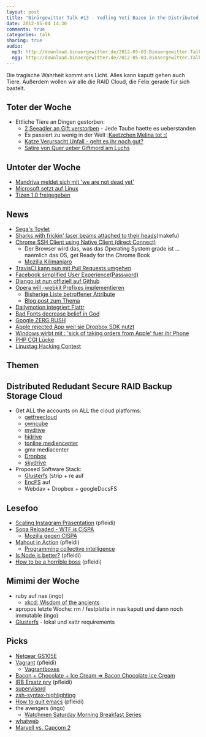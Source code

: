 ```yaml
---
layout: post
title: "Binärgewitter Talk #13 - Yodling Yeti Bazen in the Distributed Redundant Secure RAID Backup Storage Cloud"
date: 2012-05-04 14:30
comments: true
categories: talk
sharing: true
audio:
  mp3: http://download.binaergewitter.de/2012-05-03.Binaergewitter.Talk.13.mp3
  ogg: http://download.binaergewitter.de/2012-05-03.Binaergewitter.Talk.13.ogg
---
```

Die tragische Wahrheit kommt ans Licht. Alles kann kaputt gehen auch Tiere. Außerdem wollen wir alle die RAID Cloud, die 
Felix gerade für sich bastelt.

## Toter der Woche
- Ettliche Tiere an Dingen gestorben:
    - [2 Seeadler an Gift 
verstorben](http://www.shz.de/nachrichten/top-thema/article/111/gift-attacke-seeadler-paar-liegt-tot-unter-baum.html ) - 
Jede Taube haette es ueberstanden
    - Es passiert zu wenig in der Welt :[Kaetzchen Melina tot :(]( 
http://www.rp-online.de/niederrhein-nord/emmerich/nachrichten/kaetzchen-melina-ist-tot-1.2804216 )
    - [Katze Verursacht Unfall - geht es ihr noch gut?]( 
http://www.oe24.at/oesterreich/chronik/tirol/Katze-verursacht-Radunfall-Tiroler-tot/63754260 )
    - [Satire von Quer ueber Giftmord am Luchs](http://www.youtube.com/watch?v=jwXoA9KhGIY )
## Untoter der Woche
- [Mandriva meldet sich mit 'we are not dead 
yet'](http://ostatic.com/blog/mandriva-receives-reprieve-future-still-uncertain )
- [Microsoft setzt auf Linux](http://www.pro-linux.de/news/1/18328/microsoft-setzt-bei-skype-auf-linux.html)
- [Tizen 1.0 freigegeben](http://www.pro-linux.de/news/1/18317/tizen-10-quellcode-und-sdk-verfuegbar.html)
## News
- [Sega's Toylet]( http://mashable.com/2012/04/30/toylet/ )
- [Sharks with frickin' laser beams attached to their heads](http://www.wired.com/gadgetlab/2012/05/wicked-lasers-shark/ 
)(makefu)
- [Chrome SSH Client using Native Client (direct Connect)]( 
https://chrome.google.com/webstore/detail/pnhechapfaindjhompbnflcldabbghjo )
    * Der Browser wird das, was das Operating System grade ist ... naemlich das OS, get Ready for the Chrome Book
  - [Mozilla 
Kilimanjaro](http://www.heise.de/newsticker/meldung/Mozilla-Kilimanjaro-Einheitlichkeit-fuer-Firefox-Co-1566498.html )
- [TravisCI kann nun mit Pull Requests umgehen]( http://about.travis-ci.org/blog/announcing-pull-request-support/ )
- [Facebook simplified User Experience(Password)]( http://www.labnol.org/internet/facebook-account-passwords/21241/ )
- [Django ist nun offiziell auf Github]( 
https://groups.google.com/forum/?fromgroups#!topic/django-developers/9--P57ezyBs )
- [Opera will -webkit Prefixes implementieren]( 
http://www.netmagazine.com/news/opera-confirms-webkit-prefix-usage-121923 )
    * [Bisherige Liste betroffener Attribute]( 
http://dev.opera.com/articles/view/opera-mobile-emulator-experimental-webkit-prefix-support/ )
    * [Blog post zum Thema]( http://www.webkitbits.com/post/22222538210/why-o-why )
- [Dailymotion integriert Flattr]( http://blog.flattr.net/2012/05/dailymotion-flattr-integration/ )
- [Bad Fonts decrease belief in God]( http://epiphenom.fieldofscience.com/2012/04/bad-fonts-decrease-belief-in-god.html 
)
- [Google ZERG RUSH]( https://www.google.com/search?aq=f&sourceid=chrome&ie=UTF-8&q=zerg+rush )
- [Apple rejected App weil sie Dropbox SDK nutzt]( 
http://www.appleinsider.com/articles/12/05/02/dropbox_working_with_apple_to_resolve_app_rejection_issue.html )
- [Windows wirbt mit : 'sick of taking orders from Apple' fuer ihr Phone]( 
http://www.neowin.net/news/windows-phone-boost-as-carriers-sick-of-taking-orders-from-apple )
- [PHP CGI Lücke](http://www.heise.de/newsticker/meldung/Gefahr-durch-offene-PHP-Luecke-1567433.html)
- [Linuxtag Hacking Contest](http://www.linuxtag.org/2012/de/meldung/article/linuxtag-startet-erste-vorrunde-zum-hacking-contest.html)

## Themen

## Distributed Redudant Secure RAID Backup Storage Cloud

- Get ALL the accounts on ALL the cloud platforms:
    - [getfreecloud](http://getfreecloud.com/)
    - [owncube](https://owncube.com/)
    - [mydrive](http://www.mydrive.net/)
    - [hidrive](https://www.free-hidrive.com/)
    - [tonline mediencenter](https://mediencenter.t-online.de/)
    - gmx mediacenter
    - [Dropbox](https://www.dropbox.com/)
    - [skydrive](https://skydrive.live.com/)
- Proposed Software Stack:
    * [Glusterfs](http://www.gluster.org/) (strip + re auf
    * [EncFS](http://www.arg0.net/encfs) auf
    * Webdav + Dropbox + googleDocsFS

## Lesefoo

- [Scaling Instagram Präsentation]( http://speakerdeck.com/u/mikeyk/p/scaling-instagram ) (pfleidi)
- [Sopa Reloaded - WTF is CISPA]( http://allthingsd.com/20120501/wtf-is-cispa/ )
    - [Mozilla gegen CISPA]( http://www.netzwelt.de/news/92080-cispa-mozilla-foundation-kritisiert-gesetzentwurf.html )
- [Mahout in Action]( http://www.amazon.de/gp/product/1935182684/ref=as_li_ss_tl?ie=UTF8&tag=retinacast-21 ) (pfleidi)
    * [Programming collective intelligence]( 
http://www.amazon.de/gp/product/0596529325/ref=as_li_ss_tl?ie=UTF8&tag=retinacast-21 )
- [Is Node.js better?]( http://brixen.io/2012/4/9/is_node_js_better ) (pfleidi)
- [How to be a horrible boss]( http://diegobasch.com/how-to-be-a-horrible-boss ) (pfleidi)

## Mimimi der Woche

* ruby auf nas (ingo)
    - [xkcd: Wisdom of the ancients]( http://xkcd.com/979/ )
* apropos letzte Woche: rm / festplatte in nas kaputt und dann noch immutable (ingo)
* [Glusterfs](http://www.gluster.org/) - lokal und xattr requirements

## Picks
- [Netgear GS105E]( http://www.amazon.de/dp/B002U08F2S/?tag=krebsco-21 )
- [Vagrant]( http://vagrantup.com/ ) (pfleidi)
    * [Vagrantboxes]( http://www.vagrantbox.es/ )
- [Bacon + Chocolate + Ice Cream => Bacon Chocolate Ice Cream](http://www.wikihow.com/Make-Bacon-Chocolate-Ice-Cream )
- [IRB Ersatz pry]( http://pry.github.com/ ) (pfleidi)
- [supervisord](http://supervisord.org/ )
- [zsh-syntax-highlighting](https://github.com/zsh-users/zsh-syntax-highlighting )
- [How to quit emacs]( https://ccrma.stanford.edu/guides/package/emacs/emacs.html ) (pfleidi)
- the avengers (ingo)
    - [Watchmen Saturday Morning Breakfast Series](http://www.newgrounds.com/portal/view/485797 )
- [whatweb](https://github.com/urbanadventurer/WhatWeb )
- [Marvell vs. Capcom 2]( http://en.wikipedia.org/wiki/Marvel_Vs._Capcom_2 )

